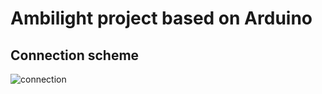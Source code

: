 # Ambilight project based on Arduino
## Connection scheme
![connection](D:\programowanie\Ambilight\connection.png)
